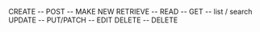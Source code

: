 CREATE -- POST -- MAKE NEW
RETRIEVE -- READ -- GET -- list / search
UPDATE -- PUT/PATCH -- EDIT
DELETE -- DELETE